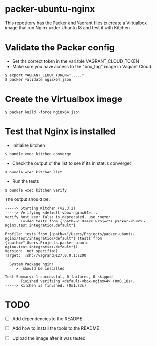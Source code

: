 # packer-ubuntu-nginx
This repository has the Packer and Vagrant files to create a Virtualbox image that run Nginx under Ubuntu 18 and test it with Kitchen

# Validate the Packer config
* Set the correct token in the variable VAGRANT_CLOUD_TOKEN 
* Make sure you have access to the "box_tag"  image in Vagrant Cloud.
```
$ export VAGRANT_CLOUD_TOKEN="....."
$ packer validate nginx64.json
```

# Create the Virtualbox image

```
$ packer build -force nginx64.json
```

# Test that Nginx is installed
* Initialize kitchen
```
$ bundle exec kitchen converge
```
* Check the output of the list to see if its in status converged
```
$ bundle exec kitchen list
```
* Run the tests
```
$ bundle exec kitchen verify
```

The output should be:
```
-----> Starting Kitchen (v2.3.2)
-----> Verifying <default-vbox-nginx64>...
verify_host_key: false is deprecated, use :never
       Loaded tests from {:path=>".Users.Projects.packer-ubuntu-nginx.test.integration.default"}

Profile: tests from {:path=>"/Users/Projects/packer-ubuntu-nginx/test/integration/default"} (tests from {:path=>".Users.Projects.packer-ubuntu-nginx.test.integration.default"})
Version: (not specified)
Target:  ssh://vagrant@127.0.0.1:2200

  System Package nginx
     ✔  should be installed

Test Summary: 1 successful, 0 failures, 0 skipped
       Finished verifying <default-vbox-nginx64> (0m0.18s).
-----> Kitchen is finished. (0m1.73s)
```


# TODO
- [ ] Add dependencies to the README
- [ ] Add how to install the tools to the README
- [ ] Upload the image after it was tested 

